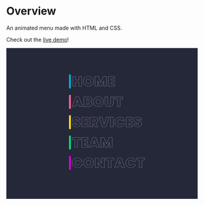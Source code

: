 # Overview

An animated menu made with HTML and CSS.

Check out the [live demo](https://neon-menu-r5g1n7jh8-crilester.vercel.app/)!

<img src="./img/neon-menu.gif" alt="a screenshot of the menu in action">
